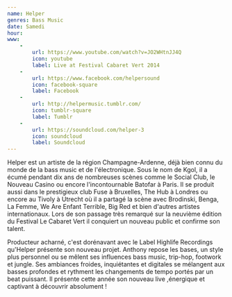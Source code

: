 ```yaml
---
name: Helper
genres: Bass Music
date: Samedi
hour:
www:
    -
        url: https://www.youtube.com/watch?v=JO2WHtnJJ4Q
        icon: youtube
        label: Live at Festival Cabaret Vert 2014
    -
        url: https://www.facebook.com/helpersound
        icon: facebook-square
        label: Facebook
    -
        url: http://helpermusic.tumblr.com/
        icon: tumblr-square
        label: Tumblr
    -
        url: https://soundcloud.com/helper-3
        icon: soundcloud
        label: Soundcloud
---
```

Helper est un artiste de la région Champagne-Ardenne, déjà bien connu du monde de la bass music et de l'électronique. Sous le nom de Kgol, il a écumé pendant dix ans de nombreuses scènes comme le Social Club, le Nouveau Casino ou encore l'incontournable Batofar à Paris. Il se produit aussi dans le prestigieux club Fuse à Bruxelles, The Hub à Londres ou encore au Tivoly à Utrecht où il a partagé la scène avec Brodinski, Benga, La Femme, We Are Enfant Terrible, Big Red et bien d'autres artistes internationaux. Lors de son passage très remarqué sur la neuvième édition du Festival Le Cabaret Vert il conquiert un nouveau public et confirme son talent.

Producteur acharné, c'est dorénavant avec le Label Highlife Recordings qu'Helper présente son nouveau projet. Anthony repose les bases, un style plus personnel ou se mêlent ses influences bass music, trip-hop, footwork et jungle. Ses ambiances froides, inquiétantes et digitales se mélangent aux basses profondes et rythment les changements de tempo portés par un beat puissant. Il présente cette année son nouveau live ,énergique et captivant à découvrir absolument !
